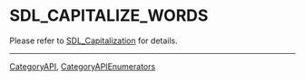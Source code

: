 # SDL_CAPITALIZE_WORDS

Please refer to [SDL_Capitalization](SDL_Capitalization) for details.

----
[CategoryAPI](CategoryAPI), [CategoryAPIEnumerators](CategoryAPIEnumerators)

